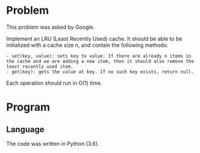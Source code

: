 # Problem

This problem was asked by Google.

Implement an LRU (Least Recently Used) cache. It should be able to be initialized with a cache size n, and contain the following methods:

    - set(key, value): sets key to value. If there are already n items in the cache and we are adding a new item, then it should also remove the least recently used item.
    - get(key): gets the value at key. If no such key exists, return null.

Each operation should run in O(1) time.

# Program
## Language

The code was written in Python (3.6).
